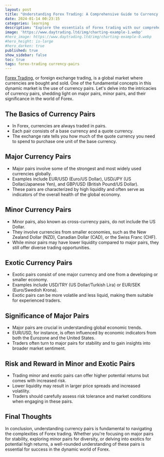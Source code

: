 ```yaml
---
layout: post
title: "Understanding Forex Trading: A Comprehensive Guide to Currency Pairs"
date: 2024-01-14 00:23:15
categories: learning
description: "Explore the essentials of Forex trading with our comprehensive guide on currency pairs. From majors to exotics, master the dynamics of the global market."
image: 'https://www.daytrading.ltd/img/charting-example-1.webp'
#hero_image: https://www.daytrading.ltd/img/charting-example-0.webp
#hero_height: is-large
#hero_darken: true
published: true
show_sidebar: false
toc: true
tags: forex-trading currency-pairs
---
```


<a href="https://www.daytrading.ltd/learning/what-is-forex-trading">Forex Trading</a>, or foreign exchange trading, is a global market where currencies are bought and sold. One of the fundamental concepts in this dynamic market is the use of currency pairs. Let's delve into the intricacies of currency pairs, shedding light on major pairs, minor pairs, and their significance in the world of Forex.

## The Basics of Currency Pairs
* In Forex, currencies are always traded in pairs.
* Each pair consists of a base currency and a quote currency.
* The exchange rate tells you how much of the quote currency you need to spend to purchase one unit of the base currency.

## Major Currency Pairs
* Major pairs involve some of the strongest and most widely used currencies globally.
* Examples include EUR/USD (Euro/US Dollar), USD/JPY (US Dollar/Japanese Yen), and GBP/USD (British Pound/US Dollar).
* These pairs are characterized by high liquidity and often serve as indicators of the overall health of the global economy.

## Minor Currency Pairs
* Minor pairs, also known as cross-currency pairs, do not include the US Dollar.
* They involve currencies from smaller economies, such as the New Zealand Dollar (NZD), Canadian Dollar (CAD), or the Swiss Franc (CHF).
* While minor pairs may have lower liquidity compared to major pairs, they still offer diverse trading opportunities.

## Exotic Currency Pairs
* Exotic pairs consist of one major currency and one from a developing or smaller economy.
* Examples include USD/TRY (US Dollar/Turkish Lira) or EUR/SEK (Euro/Swedish Krona).
* Exotic pairs can be more volatile and less liquid, making them suitable for experienced traders.

## Significance of Major Pairs
* Major pairs are crucial in understanding global economic trends.
* EUR/USD, for instance, is often influenced by economic indicators from both the Eurozone and the United States.
* Traders often turn to major pairs for stability and to gain insights into broader market sentiment.

## Risk and Reward in Minor and Exotic Pairs
* Trading minor and exotic pairs can offer higher potential returns but comes with increased risk.
* Lower liquidity may result in larger price spreads and increased volatility.
* Traders should carefully assess risk tolerance and market conditions when engaging in these pairs.

## Final Thoughts
In conclusion, understanding currency pairs is fundamental to navigating the complexities of Forex trading. Whether you're focusing on major pairs for stability, exploring minor pairs for diversity, or delving into exotics for potential high returns, a well-rounded understanding of these pairs is essential for success in the dynamic world of Forex.

<script type='application/ld+json'>
{
  "@context": "https://schema.org",
  "@type": "FAQPage",
  "mainEntity": [
    {
      "@type": "Question",
      "name": "What is Forex trading?",
      "acceptedAnswer": {
        "@type": "Answer",
        "text": "Forex trading involves the buying and selling of currencies in the global market."
      }
    },
    {
      "@type": "Question",
      "name": "What are major currency pairs?",
      "acceptedAnswer": {
        "@type": "Answer",
        "text": "Major pairs involve strong and widely used currencies like EUR/USD and GBP/USD."
      }
    },
    {
      "@type": "Question",
      "name": "What are minor currency pairs?",
      "acceptedAnswer": {
        "@type": "Answer",
        "text": "Minor pairs include currencies from smaller economies, excluding the US Dollar."
      }
    },
    {
      "@type": "Question",
      "name": "What are exotic currency pairs?",
      "acceptedAnswer": {
        "@type": "Answer",
        "text": "Exotic pairs consist of one major currency and one from a developing or smaller economy."
      }
    },
    {
      "@type": "Question",
      "name": "Why are major pairs significant?",
      "acceptedAnswer": {
        "@type": "Answer",
        "text": "Major pairs provide insights into global economic trends and are often more stable."
      }
    },
    {
      "@type": "Question",
      "name": "What risks are associated with minor and exotic pairs?",
      "acceptedAnswer": {
        "@type": "Answer",
        "text": "Trading minor and exotic pairs may involve higher risk due to lower liquidity and increased volatility."
      }
    }
  ]
}
</script>